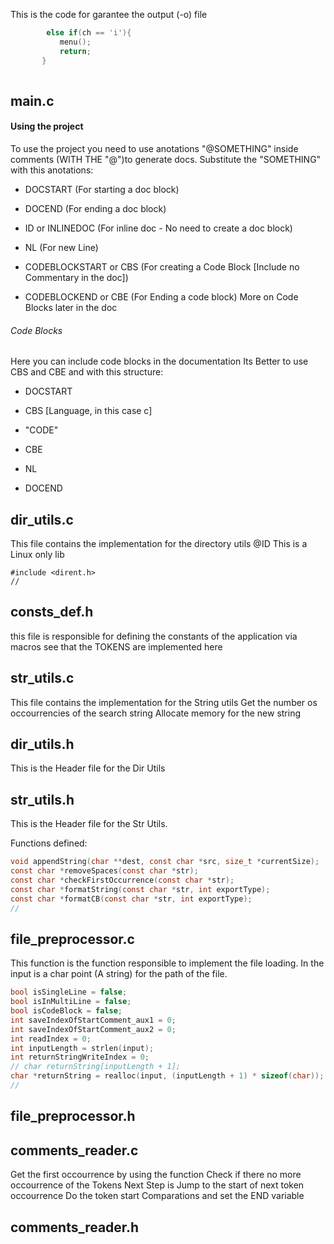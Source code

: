 This is the code for garantee the output (-o) file 
``` c
        else if(ch == 'i'){
           menu();
           return;
       }
       
```
## main.c 
 #### Using the project 
 To use the project you need to use anotations "@SOMETHING" inside comments (WITH THE "@")to generate docs. Substitute the "SOMETHING" with this anotations: 
 
 - DOCSTART (For starting a doc block) 
 
 - DOCEND (For ending a doc block) 
 
 - ID or INLINEDOC (For inline doc - No need to create a doc block) 
 
 - NL (For new Line) 
 
 - CODEBLOCKSTART or CBS (For creating a Code Block [Include no Commentary in the doc]) 
 
 - CODEBLOCKEND or CBE (For Ending a code block) 
 More on Code Blocks later in the doc 
 ###### Code Blocks 
 Here you can include code blocks in the documentation Its Better to use CBS and CBE and with this structure: 
 
 - DOCSTART 
 
 - CBS [Language, in this case c] 
 
 - "CODE" 
 
 - CBE 
 
 - NL 
 
 - DOCEND 
## dir_utils.c 
 This file contains the implementation for the directory utils 
 @ID This is a Linux only lib 
 
```
#include <dirent.h>
// 
```
## consts_def.h 
 this file is responsible for defining the constants of the application via macros see that the TOKENS are implemented here 
## str_utils.c 
 This file contains the implementation for the String utils 
 Get the number os occourrencies of the search string 
 Allocate memory for the new string 
## dir_utils.h 
 This is the Header file for the Dir Utils 
## str_utils.h 
 This is the Header file for the Str Utils. 
 
 Functions defined: 
``` c
void appendString(char **dest, const char *src, size_t *currentSize);
const char *removeSpaces(const char *str);
const char *checkFirstOccurrence(const char *str);
const char *formatString(const char *str, int exportType);
const char *formatCB(const char *str, int exportType);
// 
```
## file_preprocessor.c 
 This function is the function responsible to implement the file loading.
 In the input is a char point (A string) for the path of the file. 
 
``` c
bool isSingleLine = false;
bool isInMultiLine = false;
bool isCodeBlock = false;
int saveIndexOfStartComment_aux1 = 0;
int saveIndexOfStartComment_aux2 = 0;
int readIndex = 0;
int inputLength = strlen(input);
int returnStringWriteIndex = 0;
// char returnString[inputLength + 1];
char *returnString = realloc(input, (inputLength + 1) * sizeof(char));
// 
```
## file_preprocessor.h 
## comments_reader.c 
 Get the first occourrence by using the function Check if there no more occourrence of the Tokens Next Step is Jump to the start of next token occourrence Do the token start Comparations and set the END variable 
## comments_reader.h 
